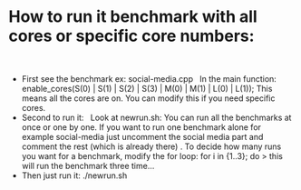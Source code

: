 # How to run it benchmark with all cores or specific core numbers:
 
- First see the benchmark ex: social-media.cpp
 
In the main function:
enable_cores(S(0) | S(1) | S(2) | S(3) | M(0) | M(1) | L(0) | L(1));
This means all the cores are on. You can modify this if you need specific cores.
 
 
- Second to run it:
 
Look at newrun.sh:
You can run all the benchmarks at once or one by one. If you want to run one benchmark alone for example social-media just uncomment the social media part and comment the rest (which is already there) . To decide how many runs you want for a benchmark, modify the for loop: for i in {1..3}; do  > this will run the benchmark three time…
 
- Then just run it: ./newrun.sh
